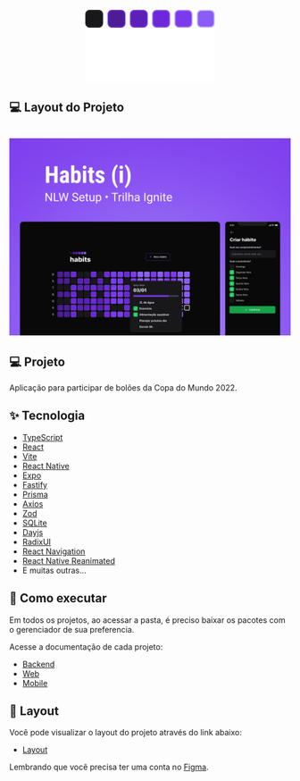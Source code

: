 <p align="center">
  <img alt="NLW Setup" src=".github/nlw-setup-logo.svg" />
</p>

## 💻 Layout do Projeto

</br>

<img src=".github/layout.png">

</br>

## 💻 Projeto

Aplicação para participar de bolões da Copa do Mundo 2022.

## ✨ Tecnologia

- [TypeScript](https://www.typescriptlang.org/)
- [React](https://reactjs.org/)
- [Vite](https://vitejs.dev/)
- [React Native](https://reactnative.dev/)
- [Expo](https://expo.dev/)
- [Fastify](https://www.fastify.io/)
- [Prisma](https://www.prisma.io/)
- [Axios](https://axios-http.com/)
- [Zod](https://zod.dev/)
- [SQLite](https://www.sqlite.org/index.html)
- [Dayjs](https://www.npmjs.com/package/dayjs)
- [RadixUI](https://www.radix-ui.com/)
- [React Navigation](https://reactnavigation.org/)
- [React Native Reanimated](https://docs.swmansion.com/react-native-reanimated/)
- E muitas outras…

## 🚀 Como executar

Em todos os projetos, ao acessar a pasta, é preciso baixar os pacotes com o gerenciador de sua preferencia.

Acesse a documentação de cada projeto:

- [Backend](./server/README.md)
- [Web](./web/README.md)
- [Mobile](./mobile/README.md)

## 🔖 Layout

Você pode visualizar o layout do projeto através do link abaixo:

- [Layout](<https://www.figma.com/community/file/1195326661124171197/Habits-(i)>)

Lembrando que você precisa ter uma conta no [Figma](http://figma.com/).
